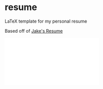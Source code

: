 # resume
LaTeX template for my personal resume

Based off of [Jake's Resume](https://github.com/jakegut/resume)

![Resume Preview](resume.pdf)

